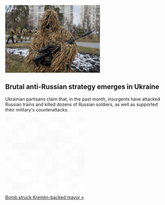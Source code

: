 
![Brutal anti-Russian strategy emerges in Ukraine](./20220607115842.png)
## Brutal anti-Russian strategy emerges in Ukraine

Ukrainian partisans claim that, in the past month, insurgents have attacked Russian trains and killed dozens of Russian soldiers, as well as supported their military's counterattacks.

![pic](../square_bg.png)

[Bomb struck Kremlin-backed mayor »](https://www.yahoo.com/news/guerrilla-attacks-signal-rising-resistance-180947555.html)
